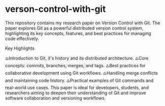# verson-control-with-git
This repository contains my research paper on Version Control with Git. The paper explores Git as a powerful distributed version control system, highlighting its key concepts, features, and best practices for managing code effectively.

Key Highlights

♨️Introduction to Git, it's history and its distributed architecture.
♨️Core concepts: commits, branches, merges, and tags.
♨️Best practices for collaborative development using Git workflows.
♨️Handling merge conflicts and maintaining code history.
♨️Practical examples of Git commands and real-world use cases.
This paper is ideal for developers, students, and researchers aiming to deepen their understanding of Git and improve software collaboration and versioning workflows.
